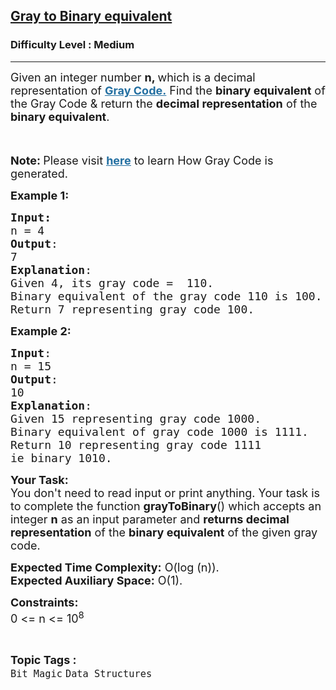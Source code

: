 <h2><a href="https://www.geeksforgeeks.org/problems/gray-to-binary-equivalent-1587115620/1">Gray to Binary equivalent</a></h2><h3>Difficulty Level : Medium</h3><hr><div class="problems_problem_content__Xm_eO"><p><span style="font-size: 18px;">Given an integer number <strong>n, </strong>which is a decimal representation of <span style="text-decoration: underline; color: rgb(35, 111, 161); --darkreader-inline-color: #64addd;" data-darkreader-inline-color=""><a style="color: rgb(35, 111, 161); text-decoration: underline; --darkreader-inline-color: #64addd;" href="https://www.geeksforgeeks.org/what-is-gray-code/" target="_blank" rel="noopener" data-darkreader-inline-color=""><strong>Gray Code.</strong></a></span> Find the <strong>binary equivalent</strong> of the Gray Code &amp; return the <strong>decimal representation</strong> of the <strong>binary equivalent</strong>.</span></p>
<p><span style="font-size: 18px;"><img src="https://media.geeksforgeeks.org/img-practice/ScreenShot2021-08-27at10-1630039200.png" alt="">&nbsp;</span></p>
<p><strong><span style="font-size: 18px;">Note:&nbsp;</span></strong><span style="font-size: 18px;">Please visit <span style="text-decoration: underline;"><span style="color: rgb(35, 111, 161); text-decoration: underline; --darkreader-inline-color: #64addd;" data-darkreader-inline-color=""><strong><a style="color: rgb(35, 111, 161); text-decoration: underline; --darkreader-inline-color: #64addd;" href="https://docs.google.com/document/d/1JvuMcN8XXUP_bOiZmVvbNskWu4K2ieA0aoCJWAEexEM/edit?usp=sharing" target="_blank" rel="noopener" data-darkreader-inline-color="">here</a></strong></span></span> to learn How Gray Code is generated.</span></p>
<p><span style="font-size: 18px;"><strong>Example 1:</strong></span></p>
<pre><span style="font-size: 18px;"><strong>Input: <br></strong>n = 4
<strong>Output</strong>: <br>7
<strong>Explanation</strong>:
Given 4, its gray code =  110.
Binary equivalent of the gray code 110 is 100.
Return 7 representing gray code 100.
</span></pre>
<p><span style="font-size: 18px;"><strong>Example 2:</strong></span></p>
<pre><span style="font-size: 18px;"><strong>Input</strong>: <br>n = 15
<strong>Output</strong>: <br>10
<strong>Explanation</strong>:
Given 15 representing gray code 1000.
Binary equivalent of gray code 1000 is 1111.
Return 10 representing gray code 1111 
ie binary 1010.</span></pre>
<p><span style="font-size: 18px;"><strong>Your Task:&nbsp;</strong><br>You don't need to read input or print anything.&nbsp;Your task is to complete the function&nbsp;<strong>grayToBinary</strong>() which accepts an integer&nbsp;<strong>n</strong>&nbsp;as an input parameter and&nbsp;<strong>returns decimal representation</strong> of the <strong>binary equivalent</strong> of the given gray code. </span></p>
<p><span style="font-size: 18px;"><strong>Expected Time Complexity:</strong> O(log (n)).<br><strong>Expected Auxiliary Space:</strong> O(1).</span></p>
<p><span style="font-size: 18px;"><strong>Constraints:</strong><br>0 &lt;= n &lt;= 10<sup>8</sup></span></p></div><br><p><span style=font-size:18px><strong>Topic Tags : </strong><br><code>Bit Magic</code>&nbsp;<code>Data Structures</code>&nbsp;